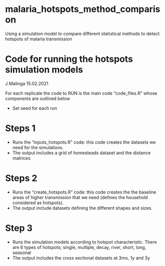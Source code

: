 # malaria_hotspots_method_comparison
Using a simulation model to compare different statistical methods to detect hotspots of malaria transmission

# Code for running the hotspots simulation models
J Malinga
15.02.2021

For each replicate the code to RUN is the main code “code_files.R” whose components are outlined below
 - Set seed for each run
 
# Steps 1
- Runs the “inputs_hotspots.R” code: this code creates the datasets we need for the simulations.
- The output includes a grid of homesteads dataset and the distance matrices
 
# Steps 2
- Runs the “create_hotspots.R” code: this code creates the the baseline areas of higher transmission that we need (defines the household considered as hotspots). 
- The output include datasets defining the different shapes and sizes.
 
# Step 3
- Runs the simulation models according to hotspot characteristic. There are 6 types of hotspots; single, multiple, decay, river, short, long, seasonal
- The output includes the cross sectional datasets at 3mo, 1y and 3y 
 
